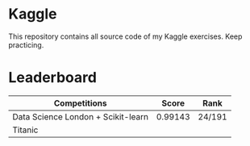 # Kaggle
This repository contains all source code of my Kaggle exercises.
Keep practicing. 

# Leaderboard
| Competitions                       | Score  | Rank   |
|------------------------------------|---------|--------|
| Data Science London + Scikit-learn | 0.99143 | 24/191 |
| Titanic                            |         |        |
